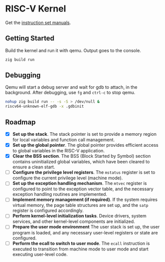 # RISC-V Kernel

Get the [instruction set manuals](https://riscv.org/technical/specifications/).

## Getting Started

Build the kernel and run it with qemu. Output goes to the console.

```bash
zig build run
```

## Debugging

Qemu will start a debug server and wait for gdb to attach, in the background.
After debugging, use `fg` and `ctrl-c` to stop qemu.

```bash
nohup zig build run -- -s -S > /dev/null &
riscv64-unknown-elf-gdb -x .gdbinit
```

## Roadmap

- [x] **Set up the stack**. The stack pointer is set to provide a memory
  region for local variables and function call  management.
- [x] **Set up the global pointer**. The global pointer provides efficient
  access  to global variables in the RISC-V application.
- [x] **Clear the BSS section**. The BSS (Block Started by Symbol) section
  contains uninitialized global variables, which have been cleared to ensure a
  clean start.
- [ ] **Configure the privilege level registers**. The `mstatus` register is
  set to configure the current privilege level (machine mode).
- [ ] **Set up the exception handling mechanism**. The `mtvec` register is
  configured to point to the exception vector table, and the necessary
  exception handling routines are implemented.
- [ ] **Implement memory management (if required)**. If the system requires
  virtual memory, the page table structures are set up, and the `satp` register
  is configured accordingly.
- [ ] **Perform kernel-level initialization tasks**. Device drivers, system
  services, and other kernel-level components are initialized.
- [ ] **Prepare the user mode environment** The user stack is set up, the user
  program is loaded, and any necessary user-level registers or state are
  configured.
- [ ] **Perform the ecall to switch to user mode**. The `ecall` instruction is
  executed to transition from machine mode to user mode and start executing
  user-level code.
